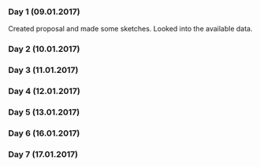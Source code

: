 ### Day 1 (09.01.2017)
Created proposal and made some sketches. Looked into the available data.

### Day 2 (10.01.2017)

### Day 3 (11.01.2017)

### Day 4 (12.01.2017)

### Day 5 (13.01.2017)

### Day 6 (16.01.2017)

### Day 7 (17.01.2017)
